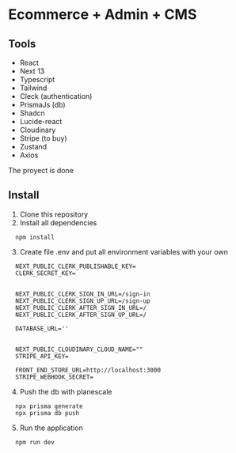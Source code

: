 # Ecommerce + Admin + CMS

## Tools
- React
- Next 13
- Typescript
- Tailwind
- Cleck (authentication)
- PrismaJs (db)
- Shadcn
- Lucide-react
- Cloudinary
- Stripe (to buy)
- Zustand
- Axios

The proyect is done

## Install

1. Clone this repository
2. Install all dependencies
```
  npm install
```
3. Create file .env and put all environment variables with your own
```
  NEXT_PUBLIC_CLERK_PUBLISHABLE_KEY=
  CLERK_SECRET_KEY=


  NEXT_PUBLIC_CLERK_SIGN_IN_URL=/sign-in
  NEXT_PUBLIC_CLERK_SIGN_UP_URL=/sign-up
  NEXT_PUBLIC_CLERK_AFTER_SIGN_IN_URL=/
  NEXT_PUBLIC_CLERK_AFTER_SIGN_UP_URL=/

  DATABASE_URL=''


  NEXT_PUBLIC_CLOUDINARY_CLOUD_NAME=""
  STRIPE_API_KEY=

  FRONT_END_STORE_URL=http://localhost:3000
  STRIPE_WEBHOOK_SECRET=
```

4. Push the db with planescale
```
  npx prisma generate
  npx prisma db push
```

5. Run the application
```
  npm run dev
```